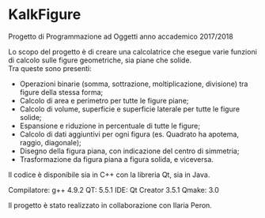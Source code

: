 # KalkFigure
Progetto di Programmazione ad Oggetti anno accademico 2017/2018

Lo scopo del progetto è di creare una calcolatrice che esegue varie funzioni di calcolo sulle figure geometriche, sia
piane che solide.  
Tra queste sono presenti:
* Operazioni binarie (somma, sottrazione, moltiplicazione, divisione) tra figure della stessa forma;
* Calcolo di area e perimetro per tutte le figure piane;
* Calcolo di volume, superficie e superficie laterale per tutte le figure solide;
* Espansione e riduzione in percentuale di tutte le figure;
* Calcolo di dati aggiuntivi per ogni figura (es. Quadrato ha apotema, raggio, diagonale);
* Disegno della figura piana, con indicazione del centro di simmetria;
* Trasformazione da figura piana a figura solida, e viceversa.

Il codice è disponibile sia in C++ con la libreria Qt, sia in Java.

Compilatore: g++ 4.9.2
QT: 5.5.1
IDE: Qt Creator 3.5.1
Qmake: 3.0

Il progetto è stato realizzato in collaborazione con Ilaria Peron.
